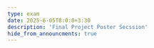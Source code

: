 ```yaml
---
type: exam
date: 2025-6-05T8:0:0+3:30
description: 'Final Project Poster Secssion'
hide_from_announcments: true
---
```

<!-- **Topics:**
1. Topic 1
2. Topic 2
3. Topic 3 -->
